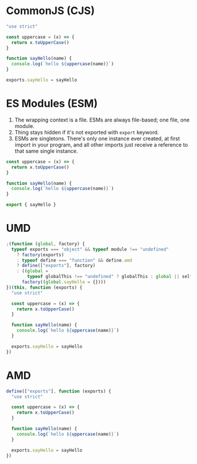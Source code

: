 # CommonJS (CJS)

```js
"use strict"

const uppercase = (x) => {
  return x.toUpperCase()
}

function sayHello(name) {
  console.log(`hello ${uppercase(name)}`)
}

exports.sayHello = sayHello
```

# ES Modules (ESM)

1. The wrapping context is a file. ESMs are always file-based; one file, one module.
2. Thing stays hidden if it's not exported with `export` keyword.
3. ESMs are singletons. There's only one instance ever created, at first import in your program,
   and all other imports just receive a reference to that same single instance.

```js
const uppercase = (x) => {
  return x.toUpperCase()
}

function sayHello(name) {
  console.log(`hello ${uppercase(name)}`)
}

export { sayHello }
```

# UMD

```js
;(function (global, factory) {
  typeof exports === "object" && typeof module !== "undefined"
    ? factory(exports)
    : typeof define === "function" && define.amd
    ? define(["exports"], factory)
    : ((global =
        typeof globalThis !== "undefined" ? globalThis : global || self),
      factory((global.sayHello = {})))
})(this, function (exports) {
  "use strict"

  const uppercase = (x) => {
    return x.toUpperCase()
  }

  function sayHello(name) {
    console.log(`hello ${uppercase(name)}`)
  }

  exports.sayHello = sayHello
})
```

# AMD

```js
define(["exports"], function (exports) {
  "use strict"

  const uppercase = (x) => {
    return x.toUpperCase()
  }

  function sayHello(name) {
    console.log(`hello ${uppercase(name)}`)
  }

  exports.sayHello = sayHello
})
```
